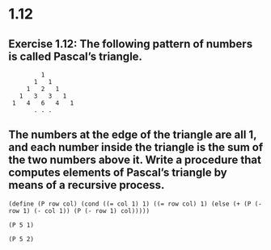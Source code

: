 # 1.12

## Exercise 1.12: The following pattern of numbers is called Pascal’s triangle.

```
         1
       1   1
     1   2   1
   1   3   3   1
 1   4   6   4   1
       . . .
```

## The numbers at the edge of the triangle are all 1, and each number inside the triangle is the sum of the two numbers above it. Write a procedure that computes elements of Pascal’s triangle by means of a recursive process.

```eval-scheme
(define (P row col) (cond ((= col 1) 1) ((= row col) 1) (else (+ (P (- row 1) (- col 1)) (P (- row 1) col)))))
```

```eval-scheme
(P 5 1)
```

```eval-scheme
(P 5 2)
```